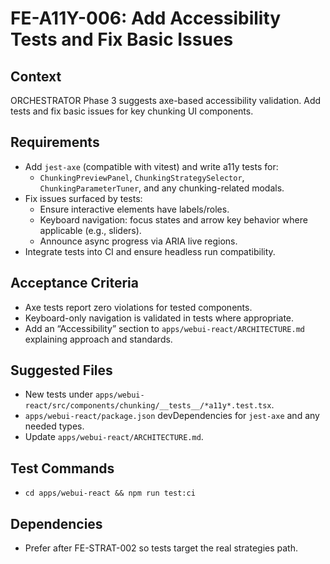 # FE-A11Y-006: Add Accessibility Tests and Fix Basic Issues

## Context
ORCHESTRATOR Phase 3 suggests axe-based accessibility validation. Add tests and fix basic issues for key chunking UI components.

## Requirements
- Add `jest-axe` (compatible with vitest) and write a11y tests for:
  - `ChunkingPreviewPanel`, `ChunkingStrategySelector`, `ChunkingParameterTuner`, and any chunking-related modals.
- Fix issues surfaced by tests:
  - Ensure interactive elements have labels/roles.
  - Keyboard navigation: focus states and arrow key behavior where applicable (e.g., sliders).
  - Announce async progress via ARIA live regions.
- Integrate tests into CI and ensure headless run compatibility.

## Acceptance Criteria
- Axe tests report zero violations for tested components.
- Keyboard-only navigation is validated in tests where appropriate.
- Add an “Accessibility” section to `apps/webui-react/ARCHITECTURE.md` explaining approach and standards.

## Suggested Files
- New tests under `apps/webui-react/src/components/chunking/__tests__/*a11y*.test.tsx`.
- `apps/webui-react/package.json` devDependencies for `jest-axe` and any needed types.
- Update `apps/webui-react/ARCHITECTURE.md`.

## Test Commands
- `cd apps/webui-react && npm run test:ci`

## Dependencies
- Prefer after FE-STRAT-002 so tests target the real strategies path.
